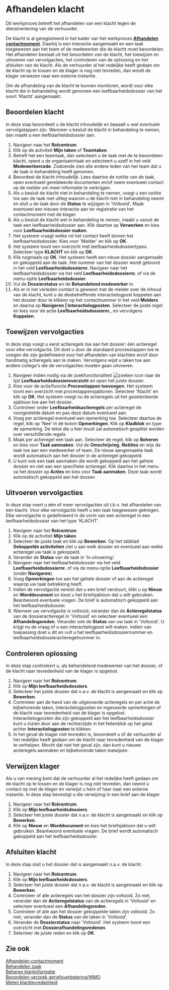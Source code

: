 # Afhandelen klacht

Dit werkproces betreft het afhandelen van een klacht tegen de dienstverlening van de verhuurder. 

De klacht is al geregistreerd in het kader van het werkproces **[Afhandelen contactmoment](../afhandelen-contactmoment/)**. Daarbij is een interactie aangemaakt en een taak toegewezen aan het team of de medewerker die de klacht moet beoordelen.
Het afhandelen bestaat uit het beoordelen van de klacht, het toewijzen en uitvoeren van vervolgacties, het controleren van de oplossing en het afsluiten van de klacht. Als de verhuurder al het redelijke heeft gedaan om de klacht op te lossen en de klager is nog niet tevreden, dan wordt de klager verwezen naar een externe instantie. 

Om de afhandeling van de klacht te kunnen monitoren, wordt voor elke klacht die in behandeling wordt genomen een leefbaarheidsdossier van het soort 'Klacht' aangemaakt. 

## Beoordelen klacht

In deze stap beoordeelt u de klacht inhoudelijk en bepaalt u wat eventuele vervolgstappen zijn. Wanneer u besluit de klacht in behandeling te nemen, dan maakt u een leefbaarheidsdossier aan.

1. Navigeer naar het **Rolcentrum**.
2. Klik op de activiteit **Mijn taken** of **Teamtaken**.
3. Betreft het een teamtaak, dan selecteert u de taak met de te beoordelen klacht, opent u de organisatortaak en selecteert u uzelf in het veld **Medewerkercode**. Zodoende zien alle andere leden van het team dat u de taak in behandeling heeft genomen.
4. Beoordeel de klacht inhoudelijk. Lees daartoe de notitie van de taak, open eventueel gerelateerde documenten en/of neem eventueel contact op de melder om meer informatie te verkrijgen.
5. Als u besluit de klacht niet in behandeling te nemen, voegt u een notitie toe aan de taak met uitleg waarom u de klacht niet in behandeling neemt en sluit u de taak door de **Status** te wijzigen in 'Voltooid'. Maak eventueel een nieuwe interactie aan ter registratie van het contactmoment met de klager. 
6. Als u besluit de klacht wel in behandeling te nemen, maakt u vanuit de taak een leefbaarheidsdossier aan. Klik daartoe op **Verwerken** en kies voor **Leefbaarheidsdossier maken**. 
7. Het systeem vraagt welke rol het contact heeft binnen het leefbaarheidsdossier. Kies voor 'Melder' en klik op **OK**. 
8. Het systeem toont een overzicht met leefbaarheidsdossiertypes. Selecteer type **KLACHT** en klik op **OK**.
9. Klik nogmaals op **OK**. Het systeem heeft een nieuw dossier aangemaakt en gekoppeld aan de taak. Het nummer van het dossier wordt getoond in het veld **Leefbaarheidsdossiernr.** Navigeer naar het leefbaarheidsdossier via het veld **Leefbaarheidsdossiernr.** of via de menu-optie **Leefbaarheidsdossier**. 
11. Vul de **Dossierstatus** en de **Behandelend medewerker** in.
12. Als er in het verleden contact is geweest met de melder over de inhoud van de klacht, kunt u de desbetreffende interactielogpost koppelen aan het dossier door te klikken op  het contactnummer in het veld **Melders** en daarna op **Navigeren | Interactielogposten**. Selecteer de juiste regel en kies voor de actie **Leefbaarheidsdossiernr.**, en vervolgens **Koppelen**.

## Toewijzen vervolgacties 

In deze stap voegt u eerst actieregels toe aan het dossier: één actieregel voor elke vervolgactie.  Dit doet u door de standaard processtappen toe te voegen die zijn gedefinieerd voor het afhandelen van klachten en/of door handmatig actieregels aan te maken. Vervolgens wijst u taken toe aan andere collega's die de vervolgacties moeten gaan uitvoeren. 

1. Navigeer indien nodig via de zoekfunctionaliteit ![zoeken icon](/assets/images/zoeken.png "zoeken icon") naar de lijst **Leefbaarheidsdossieroverzicht** en open het juiste dossier.
2. Kies voor de actie/functie **Processtappen toevoegen**. Het systeem toont een overzicht met procestappensjablonen. Selecteer 'Klacht' en klik op **OK**. Het systeem voegt nu de actieregels uit het geselecteerde sjabloon toe aan het dossier.
3. Controleer onder **Leefbaarheidsactieregels** per actieregel de voorgestelde datum en pas deze datum eventueel aan.
4. Voeg per actieregel eventueel een opmerking toe. Selecteer daartoe de regel, klik op 'Nee' in de kolom **Opmerkingen**. Klik op **Kladblok** en type de opmerking. De tekst die u hier invult zal automatisch gesplitst worden over verschillende regels.
5. Maak per actieregel een taak aan. Selecteer de regel, klik op **Beheren** en kies voor **Taak aanmaken**. Vul de **Omschrijving**, **Notities** en wijs de taak toe aan een medewerker of team. De nieuw aangemaakte taak wordt automatisch aan het dossier in de actieregel gekoppeld.
6. U kunt ook een taak aanmaken die wordt gekoppeld aan het gehele dossier en niet aan een specifieke actieregel. Klik daartoe in het menu va het dossier op **Acties** en kies voor **Taak aanmaken**. Deze taak wordt automatisch gekoppeld aan het dossier.

## Uitvoeren vervolgacties

In deze stap voert u één of meer vervolgacties uit t.b.v. het afhandelen van een klacht. Voor elke vervolgactie heeft u een taak toegewezen gekregen. Elke vervolgactie is gedefinieerd in de vorm van een actieregel in een leefbaarheidsdossier van het type 'KLACHT'. 

1. Navigeer naar het **Rolcentrum**. 
2. Klik op de activiteit **Mijn taken**
3. Selecteer de juiste taak en klik op **Bewerken**. Op het tabblad **Gekoppelde activiteiten** ziet u aan welk dossier en eventueel aan welke actieregel uw taak is gekoppeld. 
4. Verander de **Status** van de taak in 'In uitvoering'. 
5. Navigeer naar het leefbaarheidsdossier via het veld **Leefbaarheidsdossiernr.** of via de menu-optie **Leefbaarheidsdossier** (onder **Navigeren**). 
6. Voeg **Opmerkingen** toe aan het gehele dossier of aan de actieregel waarop uw taak betrekking heeft. 
7. Indien de vervolgactie vereist dat u een brief verstuurt, klikt u op **Nieuw** en **Worddocument** en kiest u het briefsjabloon dat u wilt gebruiken. Beantwoord eventuele vragen. De brief is automatisch gekoppeld aan het leefbaarheidsdossier. 
8. Wanneer uw vervolgactie is voltooid, verander dan de **Actieregelstatus** van de dossieractieregel in 'Voltooid' en selecteer eventueel een **Afhandelingsreden**. Verander ook de **Status** van uw taak in 'Voltooid'. U krijgt nu de vraag of u een interactielogpost wilt maken. Indien van toepassing doet u dit en vult u het leefbaarheidsdossiernummer en leefbaarheidsdossieractieregelnummer in.

## Controleren oplossing 

In deze stap controleert u, als behandelend medewerker van het dossier, of de klacht naar tevredenheid van de klager is opgelost. 

1. Navigeer naar het **Rolcentrum**. 
2. Klik op **Mijn leefbaarheidsdossiers**. 
3. Selecteer het juiste dossier dat n.a.v. de klacht is aangemaakt en klik op **Bewerken**. 
4. Controleer aan de hand van de uitgevoerde actieregels en per actie de bijbehorende taken, interactielogposten en ingevoerde opmerkingen of de klacht naar tevredenheid van de klager is opgelost. Interactielogposten die zijn gekoppeld aan het leefbaarheidsdossier kunt u inzien door aan de rechterzijde in het feitenblok op het getal achter **Interactielogposten** te klikken. 
5. In het geval de klager niet tevreden is, beoordeelt u of de verhuurder al het redelijke heeft gedaan om de klacht naar tevredenheid van de klager te verhelpen. Mocht dat niet het geval zijn, dan kunt u nieuwe actieregels aanmaken en bijbehorende taken toewijzen. 

## Verwijzen klager

Als u van mening bent dat de verhuurder al het redelijke heeft gedaan om de klacht op te lossen en de klager is nog niet tevreden, dan neemt u contact op met de klager en verwijst u hem of haar naar een externe instantie. In deze stap bevestigt u die verwijzing in een brief aan de klager.  

1. Navigeer naar het **Rolcentrum**. 
2. Klik op **Mijn leefbaarheidsdossiers**. 
3. Selecteer het juiste dossier dat n.a.v. de klacht is aangemaakt en klik op **Bewerken**. 
4. Klik op **Nieuw** en **Worddocument** en kies het briefsjabloon dat u wilt gebruiken. Beantwoord eventuele vragen. De brief wordt automatisch gekoppeld aan het leefbaarheidsdossier.

## Afsluiten klacht

 In deze stap sluit u het dossier dat is aangemaakt n.a.v. de klacht.  

1. Navigeer naar het **Rolcentrum**. 
2. Klik op **Mijn leefbaarheidsdossiers**. 
3. Selecteer het juiste dossier dat n.a.v. de klacht is aangemaakt en klik op **Bewerken**. 
4. Controleer of alle actieregels van het dossier zijn voltooid. Zo niet, verander dan de **Actieregelstatus** van de actieregels in 'Voltooid' en selecteer eventueel een **Afhandelingsreden**.  
5. Controleer of alle aan het dossier gekoppelde taken zijn voltooid. Zo niet, verander dan de **Status** van de taken in 'Voltooid'. 
6. Verander de **Dossierstatus** naar 'Voltooid'. Het systeem toont een overzicht met **Dossierafhandelingsredenen**. 
7. Selecteer de juiste reden en klik op **OK**.

## Zie ook

[Afhandelen contactmoment](../afhandelen-contactmoment/)  
[Behandelen zaak](../behandelen-zaak/)  
[Beheren klantinformatie](../beheren-klantinformatie/)  
[Beoordelen verzoek geriefsverbetering/WMO](../beoordelen-verzoek-geriefsverbetering-WMO/)  
[Meten klanttevredenheid](../meten-klanttevredenheid/)
